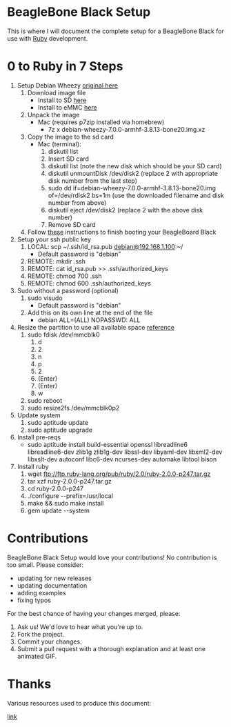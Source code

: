 BeagleBone Black Setup
===================

This is where I will document the complete setup for a BeagleBone Black for use with [Ruby](http://www.ruby-lang.org/) development.

0 to Ruby in 7 Steps
====================

1. Setup Debian Wheezy [original here](http://circuitco.com/support/index.php?title=Debian_On_BeagleBone_Black)
   1. Download image file
      * Install to SD [here](http://www.armhf.com/index.php/download/)
      * Install to eMMC [here](http://elinux.org/BeagleBoardDebian#eMMC:_BeagleBone_Black)
   2. Unpack the image
      * Mac (requires p7zip installed via homebrew)
        * 7z x debian-wheezy-7.0.0-armhf-3.8.13-bone20.img.xz
   3. Copy the image to the sd card
      * Mac (terminal):
        1. diskutil list
        2. Insert SD card
        3. diskutil list (note the new disk which should be your SD card)
        4. diskutil unmountDisk /dev/disk2 (replace 2 with appropriate disk number from the last step)
        5. sudo dd if=debian-wheezy-7.0.0-armhf-3.8.13-bone20.img of=/dev/rdisk2 bs=1m (use the downloaded filename and disk number from above)
        6. diskutil eject /dev/disk2 (replace 2 with the above disk number)
        7. Remove SD card
   4. Follow [these](http://circuitco.com/support/index.php?title=Debian_On_BeagleBone_Black) instructions to finish booting your BeagleBoard Black
2. Setup your ssh public key
   1. LOCAL: scp ~/.ssh/id_rsa.pub debian@192.168.1.100:~/
      * Default password is "debian"
   2. REMOTE: mkdir .ssh
   3. REMOTE: cat id_rsa.pub >> .ssh/authorized_keys
   4. REMOTE: chmod 700 .ssh
   5. REMOTE: chmod 600 .ssh/authorized_keys
3. Sudo without a password (optional)
   1. sudo visudo
      * Default password is "debian"
   2. Add this on its own line at the end of the file
      * debian ALL=(ALL) NOPASSWD: ALL
4. Resize the partition to use all available space [reference](http://www.armhf.com/index.php/expanding-linux-partitions-part-2-of-2/)
   1. sudo fdisk /dev/mmcblk0
      1. d
      2. 2
      3. n
      4. p
      5. 2
      6. (Enter)
      7. (Enter)
      8. w
   2. sudo reboot
   3. sudo resize2fs /dev/mmcblk0p2
5. Update system
   1. sudo aptitude update
   2. sudo aptitude upgrade
6. Install pre-reqs
   * sudo aptitude install build-essential openssl libreadline6 libreadline6-dev zlib1g zlib1g-dev libssl-dev libyaml-dev libxml2-dev libxslt-dev autoconf libc6-dev ncurses-dev automake libtool bison
7. Install ruby
   1. wget ftp://ftp.ruby-lang.org/pub/ruby/2.0/ruby-2.0.0-p247.tar.gz
   2. tar xzf ruby-2.0.0-p247.tar.gz
   3. cd ruby-2.0.0-p247
   4. ./configure --prefix=/usr/local
   5. make && sudo make install
   3. gem update --system

Contributions
=============

BeagleBone Black Setup would love your contributions! No contribution is too small. Please consider:

* updating for new releases
* updating documentation
* adding examples
* fixing typos

For the best chance of having your changes merged, please:

1. Ask us! We'd love to hear what you're up to.
2. Fork the project.
3. Commit your changes.
4. Submit a pull request with a thorough explanation and at least one animated GIF.

Thanks
======

Various resources used to produce this document:

[link](http://example.com)
